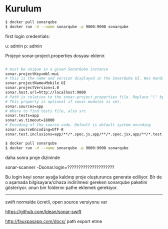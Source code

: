 
# Kurulum


```sh
$ docker pull sonarqube
$ docker run -d --name sonarqube -p 9000:9000 sonarqube
```

first login credentials: 

u: admin
p: admin


Projeye sonar-project.properties dosyası eklenir.
```sh

# must be unique in a given SonarQube instance
sonar.projectKey=mbl:mui
# this is the name and version displayed in the SonarQube UI. Was mandatory prior to SonarQube 6.1.
sonar.projectName=Mobile UI
sonar.projectVersion=1.0
sonar.host.url=http://localhost:9000
# Path is relative to the sonar-project.properties file. Replace "\" by "/" on Windows.
# This property is optional if sonar.modules is set. 
sonar.sources=app
# Where to find tests file, also src
sonar.tests=app
sonar.ws.timeout=18000
# Encoding of the source code. Default is default system encoding
sonar.sourceEncoding=UTF-8
sonar.test.inclusions=app/**/*.spec.js,app/**/*.spec.jsx,app/**/*.test.js,app/**/*.test.jsx

$ docker pull sonarqube
$ docker run -d --name sonarqube -p 9000:9000 sonarqube
```

daha sonra proje dizininde 

sonar-scanner  -Dsonar.login=?????????????????????


Bu login keyi sonar ayağa kaldırıp proje oluşturunca generate ediliyor. Bir de o aşamada bilgisayara/cihaza indirilmesi gereken sonarqube paketini gösteriyor. onun bin folderını pathe eklemek gerekiyor.


-----
swift normalde ücretli, open source versiyonu var

https://github.com/Idean/sonar-swift

http://fauxpasapp.com/docs/
path export etme